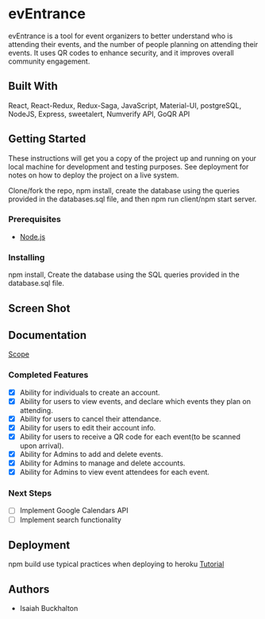 # evEntrance

evEntrance is a tool for event organizers to better understand who is attending their events, and the number of people planning on attending their events. It uses QR codes to enhance security, and it improves overall community engagement.

## Built With

React, React-Redux, Redux-Saga, JavaScript, Material-UI, postgreSQL, NodeJS, Express, sweetalert, Numverify API, GoQR API

## Getting Started

These instructions will get you a copy of the project up and running on your local machine for development and testing purposes. See deployment for notes on how to deploy the project on a live system.

Clone/fork the repo, npm install, create the database using the queries provided in the databases.sql file, and then npm run client/npm start server.

### Prerequisites

- [Node.js](https://nodejs.org/en/)


### Installing

npm install,
Create the database using the SQL queries provided in the database.sql file.

## Screen Shot


## Documentation

[Scope](https://docs.google.com/document/d/1papao5eiEuKCPGrj1fqtZ3hOTpFRl4RvxM3eNFDUrqc/edit?usp=sharing)

### Completed Features

- [x] Ability for individuals to create an account.
- [x] Ability for users to view events, and declare which events they plan on attending.
- [x] Ability for users to cancel their attendance.
- [x] Ability for users to edit their account info.
- [x] Ability for users to receive a QR code for each event(to be scanned upon arrival).
- [x] Ability for Admins to add and delete events.
- [x] Ability for Admins to manage and delete accounts.
- [x] Ability for Admins to view event attendees for each event.

### Next Steps

- [ ] Implement Google Calendars API
- [ ] Implement search functionality

## Deployment

npm build
use typical practices when deploying to heroku
[Tutorial](https://medium.com/quick-code/deploying-production-build-of-react-app-to-heroku-2548d8bf6936)

## Authors

* Isaiah Buckhalton
